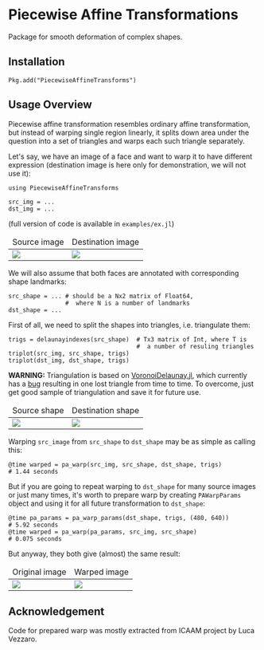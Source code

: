 # Piecewise Affine Transformations

Package for smooth deformation of complex shapes. 

## Installation

    Pkg.add("PiecewiseAffineTransforms")

## Usage Overview

Piecewise affine transformation resembles ordinary affine transformation, but instead of warping single region linearly, it splits down area under the question into a set of triangles and warps each such triangle separately. 

Let's say, we have an image of a face and want to warp it to have different expression (destination image is here only for demonstration, we will not use it): 

    using PiecewiseAffineTransforms

    src_img = ...
    dst_img = ...

(full version of code is available in `examples/ex.jl`)

<table>
  <thead>
    <tr><td>Source image</td><td>Destination image</td></tr>
  </thead>
  <tbody>
    <tr>
      <td>
        <img src="https://raw.githubusercontent.com/dfdx/PiecewiseAffineTransforms.jl/master/examples/cootes/107_0764.bmp"/>
      </td>
      <td>
        <img src="https://raw.githubusercontent.com/dfdx/PiecewiseAffineTransforms.jl/master/examples/cootes/107_0779.bmp"/>
      </td>
    </tr>
  </tbody>
</table>

We will also assume that both faces are annotated with corresponding shape landmarks: 

    src_shape = ... # should be a Nx2 matrix of Float64, 
                    #  where N is a number of landmarks
    dst_shape = ...

First of all, we need to split the shapes into triangles, i.e. triangulate them:

    trigs = delaunayindexes(src_shape)  # Tx3 matrix of Int, where T is 
                                        #  a number of resuling triangles
    triplot(src_img, src_shape, trigs)
    triplot(dst_img, dst_shape, trigs)

**WARNING:** Triangulation is based on [VoronoiDelaunay.jl](https://github.com/JuliaGeometry/VoronoiDelaunay.jl/), which currently has a [bug](https://github.com/JuliaGeometry/VoronoiDelaunay.jl/issues/6) resulting in one lost triangle from time to time. To overcome, just get good sample of triangulation and save it for future use. 

<table>
  <thead>
    <tr><td>Source shape</td><td>Destination shape</td></tr>
  </thead>
  <tbody>
    <tr>
      <td>
        <img src="https://raw.githubusercontent.com/dfdx/PiecewiseAffineTransforms.jl/master/examples/processed/triplot_src.png"/>
      </td>
      <td>
        <img src="https://raw.githubusercontent.com/dfdx/PiecewiseAffineTransforms.jl/master/examples/processed/triplot_dst.png"/>
      </td>
    </tr>
  </tbody>
</table>

Warping `src_image` from `src_shape` to `dst_shape` may be as simple as calling this:

    @time warped = pa_warp(src_img, src_shape, dst_shape, trigs)
    # 1.44 seconds 

But if you are going to repeat warping to `dst_shape` for many source images or just many times, it's worth to prepare warp by creating `PAWarpParams` object and using it for all future transformation to `dst_shape`:

    @time pa_params = pa_warp_params(dst_shape, trigs, (480, 640))
    # 5.92 seconds
    @time warped = pa_warp(pa_params, src_img, src_shape)
    # 0.075 seconds

But anyway, they both give (almost) the same result: 

<table>
  <thead>
    <tr><td>Original image</td><td>Warped image</td></tr>
  </thead>
  <tbody>
    <tr>
      <td>
        <img src="https://raw.githubusercontent.com/dfdx/PiecewiseAffineTransforms.jl/master/examples/cootes/107_0764.bmp"/>
      </td>
      <td>
        <img src="https://raw.githubusercontent.com/dfdx/PiecewiseAffineTransforms.jl/master/examples/processed/warped_prepared.png"/>
      </td>
    </tr>
  </tbody>
</table>


## Acknowledgement

Code for prepared warp was mostly extracted from ICAAM project by Luca Vezzaro.

